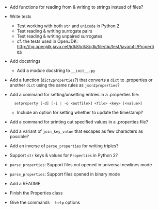 - Add functions for reading from & writing to strings instead of files?
- Write tests
    - Test working with both `str` and `unicode` in Python 2
    - Test reading & writing surrogate pairs
    - Test reading & writing unpaired surrogates
    - cf. the tests used in OpenJDK: <http://hg.openjdk.java.net/jdk8/jdk8/jdk/file/tip/test/java/util/Properties>
- Add docstrings
    - Add a module docstring to `__init__.py`
- Add a function (`dict2properties`?) that converts a `dict` to .properties or
  another `dict` using the same rules as `json2properties`?
- Add a command for setting/unsetting entries in a .properties file:

        setproperty [-d] [-i | -o <outfile>] <file> <key> [<value>]

    - Include an option for setting whether to update the timestamp?

- Add a command for printing out specified values in a .properties file?
- Add a variant of `join_key_value` that escapes as few characters as possible?
- Add an inverse of `parse_properties` for writing triples?
- Support `str` keys & values for `Properties` in Python 2?
- `parse_properties`: Support files not opened in universal newlines mode
- `parse_properties`: Support files opened in binary mode
- Add a README
- Finish the Properties class
- Give the commands `--help` options
